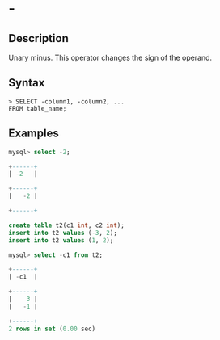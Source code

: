 # **-**

## **Description**

Unary minus. This operator changes the sign of the operand.

## **Syntax**

```
> SELECT -column1, -column2, ...
FROM table_name;
```

## **Examples**

```sql
mysql> select -2;

+------+
| -2   |

+------+
|   -2 |

+------+
```

```sql
create table t2(c1 int, c2 int);
insert into t2 values (-3, 2);
insert into t2 values (1, 2);

mysql> select -c1 from t2;

+------+
| -c1  |

+------+
|    3 |
|   -1 |

+------+
2 rows in set (0.00 sec)
```
